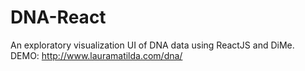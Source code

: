 # DNA-React
An exploratory visualization UI of DNA data using ReactJS and DiMe.
DEMO: http://www.lauramatilda.com/dna/
